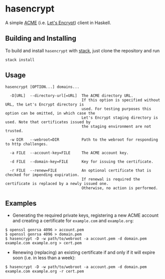 # hasencrypt

A simple [ACME](https://tools.ietf.org/html/draft-ietf-acme-acme-03) (i.e.
[Let's Encrypt](https://letsencrypt.org/)) client in Haskell.

## Building and Installing

To build and install `hasencrypt` with [stack](http://haskellstack.org), just
clone the repository and run

```
stack install
```

## Usage

```
hasencrypt [OPTION...] domains...

  -D[URL]  --directory-url[=URL]  The ACME directory URL.
                                  If this option is specified without URL, the Let's Encrypt directory is
                                  used. For testing purposes this option can be omitted, in which case the
                                  Let's Encrypt staging directory is used. Note that certificates issued by
                                  the staging environment are not trusted.
                                  
  -w DIR   --webroot=DIR          Path to the webroot for responding to http challenges.
                                  
  -a FILE  --account-key=FILE     The ACME account key.
                                  
  -d FILE  --domain-key=FILE      Key for issuing the certificate.
                                  
  -r FILE  --renew=FILE           An optional certificate that is checked for impending expiration.
                                  If renewal is required the certificate is replaced by a newly issued one.
                                  Otherwise, no action is performed.
```

## Examples

* Generating the required private keys, registering a new ACME account and
  creating a certificate for `example.com` and `example.org`:

```
$ openssl genrsa 4096 > account.pem
$ openssl genrsa 4096 > domain.pem
$ hasencrypt -D -w path/to/webroot -a account.pem -d domain.pem example.com example.org > cert.pem
```

* Renewing (replacing) an existing certificate if and only if it will expire
  soon (i.e. in less than a week):

```
$ hasencrypt -D -w path/to/webroot -a account.pem -d domain.pem example.com example.org -r cert.pem
```

